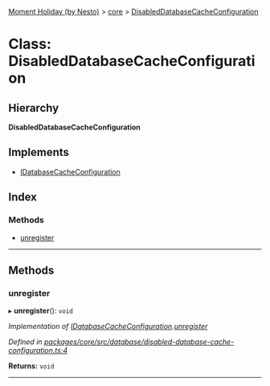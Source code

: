 [Moment Holiday (by Nesto)](../README.md) > [core](../modules/core.md) > [DisabledDatabaseCacheConfiguration](../classes/core.disableddatabasecacheconfiguration.md)

# Class: DisabledDatabaseCacheConfiguration

## Hierarchy

**DisabledDatabaseCacheConfiguration**

## Implements

* [IDatabaseCacheConfiguration](../interfaces/core.idatabasecacheconfiguration.md)

## Index

### Methods

* [unregister](core.disableddatabasecacheconfiguration.md#unregister)

---

## Methods

<a id="unregister"></a>

###  unregister

▸ **unregister**(): `void`

*Implementation of [IDatabaseCacheConfiguration](../interfaces/core.idatabasecacheconfiguration.md).[unregister](../interfaces/core.idatabasecacheconfiguration.md#unregister)*

*Defined in [packages/core/src/database/disabled-database-cache-configuration.ts:4](https://github.com/nesto-software/moment-holiday/blob/c39e49d/packages/core/src/database/disabled-database-cache-configuration.ts#L4)*

**Returns:** `void`

___

